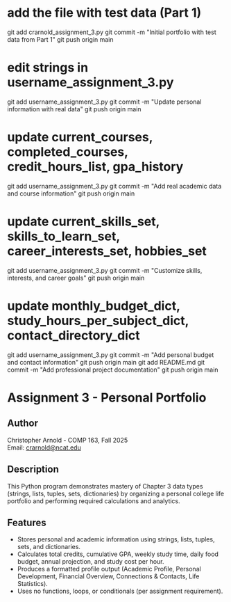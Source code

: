 # add the file with test data (Part 1)
git add crarnold_assignment_3.py
git commit -m "Initial portfolio with test data from Part 1"
git push origin main
# edit strings in username_assignment_3.py
git add username_assignment_3.py
git commit -m "Update personal information with real data"
git push origin main
# update current_courses, completed_courses, credit_hours_list, gpa_history
git add username_assignment_3.py
git commit -m "Add real academic data and course information"
git push origin main
# update current_skills_set, skills_to_learn_set, career_interests_set, hobbies_set
git add username_assignment_3.py
git commit -m "Customize skills, interests, and career goals"
git push origin main
# update monthly_budget_dict, study_hours_per_subject_dict, contact_directory_dict
git add username_assignment_3.py
git commit -m "Add personal budget and contact information"
git push origin main
git add README.md
git commit -m "Add professional project documentation"
git push origin main

# Assignment 3 - Personal Portfolio

## Author
Christopher Arnold - COMP 163, Fall 2025  
Email: crarnold@ncat.edu

## Description
This Python program demonstrates mastery of Chapter 3 data types (strings, lists, tuples, sets, dictionaries) by organizing a personal college life portfolio and performing required calculations and analytics.

## Features
- Stores personal and academic information using strings, lists, tuples, sets, and dictionaries.
- Calculates total credits, cumulative GPA, weekly study time, daily food budget, annual projection, and study cost per hour.
- Produces a formatted profile output (Academic Profile, Personal Development, Financial Overview, Connections & Contacts, Life Statistics).
- Uses no functions, loops, or conditionals (per assignment requirement).

